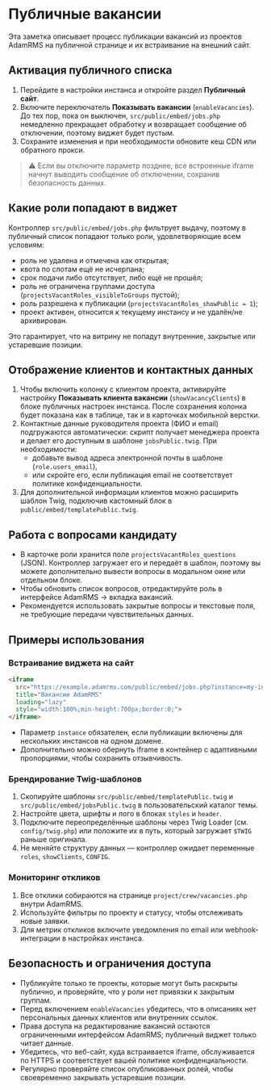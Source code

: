 # Публичные вакансии

Эта заметка описывает процесс публикации вакансий из проектов AdamRMS на публичной странице и их встраивание на внешний сайт.

## Активация публичного списка

1. Перейдите в настройки инстанса и откройте раздел **Публичный сайт**.
2. Включите переключатель **Показывать вакансии** (`enableVacancies`). До тех пор, пока он выключен, `src/public/embed/jobs.php` немедленно прекращает обработку и возвращает сообщение об отключении, поэтому виджет будет пустым.
3. Сохраните изменения и при необходимости обновите кеш CDN или обратного прокси.

> ⚠️ Если вы отключите параметр позднее, все встроенные iframe начнут выводить сообщение об отключении, сохранив безопасность данных.

## Какие роли попадают в виджет

Контроллер `src/public/embed/jobs.php` фильтрует выдачу, поэтому в публичный список попадают только роли, удовлетворяющие всем условиям:

- роль не удалена и отмечена как открытая;
- квота по слотам ещё не исчерпана;
- срок подачи либо отсутствует, либо ещё не прошёл;
- роль не ограничена группами доступа (`projectsVacantRoles_visibleToGroups` пустой);
- роль разрешена к публикации (`projectsVacantRoles_showPublic = 1`);
- проект активен, относится к текущему инстансу и не удалён/не архивирован.

Это гарантирует, что на витрину не попадут внутренние, закрытые или устаревшие позиции.

## Отображение клиентов и контактных данных

1. Чтобы включить колонку с клиентом проекта, активируйте настройку **Показывать клиента вакансии** (`showVacancyClients`) в блоке публичных настроек инстанса. После сохранения колонка будет показана как в таблице, так и в карточках мобильной верстки.
2. Контактные данные руководителя проекта (ФИО и email) подгружаются автоматически: скрипт получает менеджера проекта и делает его доступным в шаблоне `jobsPublic.twig`. При необходимости:
   - добавьте вывод адреса электронной почты в шаблоне (`role.users_email`),
   - или скройте его, если публикация email не соответствует политике конфиденциальности.
3. Для дополнительной информации клиентов можно расширить шаблон Twig, подключив кастомный блок в `public/embed/templatePublic.twig`.

## Работа с вопросами кандидату

- В карточке роли хранится поле `projectsVacantRoles_questions` (JSON). Контроллер загружает его и передаёт в шаблон, поэтому вы можете дополнительно вывести вопросы в модальном окне или отдельном блоке.
- Чтобы обновить список вопросов, отредактируйте роль в интерфейсе AdamRMS → вкладка вакансий.
- Рекомендуется использовать закрытые вопросы и текстовые поля, не требующие передачи чувствительных данных.

## Примеры использования

### Встраивание виджета на сайт

```html
<iframe
  src="https://example.adamrms.com/public/embed/jobs.php?instance=my-instance"
  title="Вакансии AdamRMS"
  loading="lazy"
  style="width:100%;min-height:700px;border:0;">
</iframe>
```

- Параметр `instance` обязателен, если публикации включены для нескольких инстансов на одном домене.
- Дополнительно можно обернуть iframe в контейнер с адаптивными пропорциями, чтобы сохранить отзывчивость.

### Брендирование Twig-шаблонов

1. Скопируйте шаблоны `src/public/embed/templatePublic.twig` и `src/public/embed/jobsPublic.twig` в пользовательский каталог темы.
2. Настройте цвета, шрифты и лого в блоках `styles` и `header`.
3. Подключите переопределённые шаблоны через Twig Loader (см. `config/twig.php`) или положите их в путь, который загружает `$TWIG` раньше оригинала.
4. Не меняйте структуру данных — контроллер ожидает переменные `roles`, `showClients`, `CONFIG`.

### Мониторинг откликов

1. Все отклики собираются на странице `project/crew/vacancies.php` внутри AdamRMS.
2. Используйте фильтры по проекту и статусу, чтобы отслеживать новые заявки.
3. Для метрик откликов включите уведомления по email или webhook-интеграции в настройках инстанса.

## Безопасность и ограничения доступа

- Публикуйте только те проекты, которые могут быть раскрыты публично, и проверяйте, что у роли нет привязки к закрытым группам.
- Перед включением `enableVacancies` убедитесь, что в описаниях нет персональных данных клиентов или внутренних ссылок.
- Права доступа на редактирование вакансий остаются ограниченными интерфейсом AdamRMS; публичный виджет только читает данные.
- Убедитесь, что веб-сайт, куда встраивается iframe, обслуживается по HTTPS и соответствует вашей политике конфиденциальности.
- Регулярно проверяйте список опубликованных ролей, чтобы своевременно закрывать устаревшие позиции.

